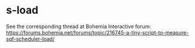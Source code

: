 # s-load
See the corresponding thread at Bohemia Interactive forum:
https://forums.bohemia.net/forums/topic/216745-a-tiny-script-to-measure-sqf-scheduler-load/
